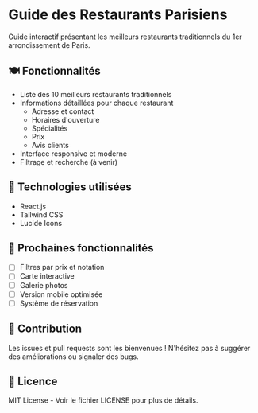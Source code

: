 # Guide des Restaurants Parisiens

Guide interactif présentant les meilleurs restaurants traditionnels du 1er arrondissement de Paris.

## 🍽️ Fonctionnalités

- Liste des 10 meilleurs restaurants traditionnels
- Informations détaillées pour chaque restaurant
  - Adresse et contact
  - Horaires d'ouverture
  - Spécialités
  - Prix
  - Avis clients
- Interface responsive et moderne
- Filtrage et recherche (à venir)

## 🚀 Technologies utilisées

- React.js
- Tailwind CSS
- Lucide Icons

## 📱 Prochaines fonctionnalités

- [ ] Filtres par prix et notation
- [ ] Carte interactive
- [ ] Galerie photos
- [ ] Version mobile optimisée
- [ ] Système de réservation

## 🤝 Contribution

Les issues et pull requests sont les bienvenues ! N'hésitez pas à suggérer des améliorations ou signaler des bugs.

## 📄 Licence

MIT License - Voir le fichier LICENSE pour plus de détails.